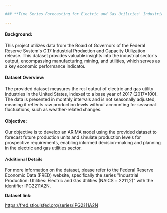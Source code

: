 ```yaml
---

### **Time Series Forecasting for Electric and Gas Utilities' Industrial Production**

---
```


#### **Background:**
This project utilizes data from the Board of Governors of the Federal Reserve System's G.17 Industrial Production and Capacity Utilization release. This dataset provides valuable insights into the industrial sector's output, encompassing manufacturing, mining, and utilities, which serves as a key economic performance indicator.

#### **Dataset Overview:**
The provided dataset measures the real output of electric and gas utility industries in the United States, indexed to a base year of 2017 (2017=100). The data is presented in monthly intervals and is not seasonally adjusted, meaning it reflects raw production levels without accounting for seasonal fluctuations, such as weather-related changes.

#### **Objective:**
Our objective is to develop an ARIMA model using the provided dataset to forecast future production units and simulate production levels for prospective requirements, enabling informed decision-making and planning in the electric and gas utilities sector.

#### **Additional Details**
For more information on the dataset, please refer to the Federal Reserve Economic Data (FRED) website, specifically the series "Industrial Production: Utilities: Electric and Gas Utilities (NAICS = 2211,2)" with the identifier IPG2211A2N.

**Dataset link:**

https://fred.stlouisfed.org/series/IPG2211A2N
